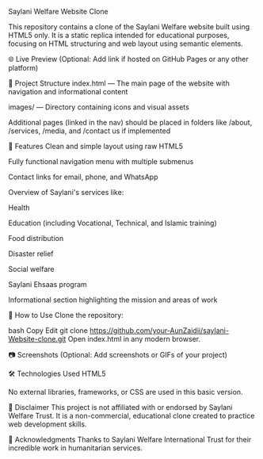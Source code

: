 Saylani Welfare Website Clone

This repository contains a clone of the Saylani Welfare website built using HTML5 only. It is a static replica intended for educational purposes, focusing on HTML structuring and web layout using semantic elements.

🌐 Live Preview
(Optional: Add link if hosted on GitHub Pages or any other platform)

📁 Project Structure
index.html — The main page of the website with navigation and informational content

images/ — Directory containing icons and visual assets

Additional pages (linked in the nav) should be placed in folders like /about, /services, /media, and /contact us if implemented

📌 Features
Clean and simple layout using raw HTML5

Fully functional navigation menu with multiple submenus

Contact links for email, phone, and WhatsApp

Overview of Saylani's services like:

Health

Education (including Vocational, Technical, and Islamic training)

Food distribution

Disaster relief

Social welfare

Saylani Ehsaas program

Informational section highlighting the mission and areas of work

🚀 How to Use
Clone the repository:

bash
Copy
Edit
git clone https://github.com/your-AunZaidii/saylani-Website-clone.git
Open index.html in any modern browser.

📷 Screenshots
(Optional: Add screenshots or GIFs of your project)

🛠️ Technologies Used
HTML5

No external libraries, frameworks, or CSS are used in this basic version.

📝 Disclaimer
This project is not affiliated with or endorsed by Saylani Welfare Trust. It is a non-commercial, educational clone created to practice web development skills.

🙌 Acknowledgments
Thanks to Saylani Welfare International Trust for their incredible work in humanitarian services.
